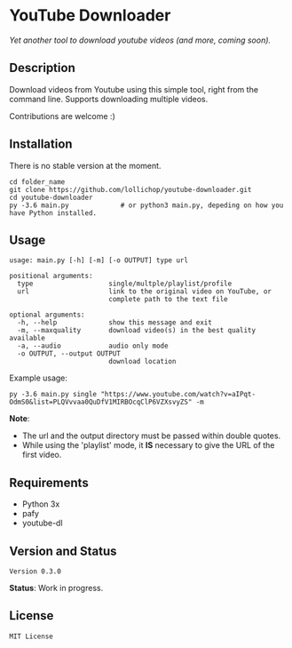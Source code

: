 
# YouTube Downloader

_Yet another tool to download youtube videos (and more, coming soon)._
 
## Description

Download videos from Youtube using this simple tool, right from the command line. Supports downloading multiple videos.

Contributions are welcome :)


## Installation
There is no stable version at the moment.
```
cd folder_name
git clone https://github.com/lollichop/youtube-downloader.git
cd youtube-downloader
py -3.6 main.py             # or python3 main.py, depeding on how you have Python installed.
```

## Usage
```
usage: main.py [-h] [-m] [-o OUTPUT] type url

positional arguments:
  type                   single/multple/playlist/profile
  url                    link to the original video on YouTube, or 
                         complete path to the text file

optional arguments:
  -h, --help             show this message and exit
  -m, --maxquality       download video(s) in the best quality available
  -a, --audio            audio only mode
  -o OUTPUT, --output OUTPUT
                         download location
```
Example usage:
```
py -3.6 main.py single "https://www.youtube.com/watch?v=aIPqt-OdmS0&list=PLQVvvaa0QuDfV1MIRBOcqClP6VZXsvyZS" -m
```
**Note**: 
* The url and the output directory must be passed within double quotes. 
* While using the 'playlist' mode, it **IS** necessary to give the URL of the first video.


## Requirements
* Python 3x
* pafy
* youtube-dl

## Version and Status

`Version 0.3.0`

**Status**: Work in progress.


## License
`MIT License`

